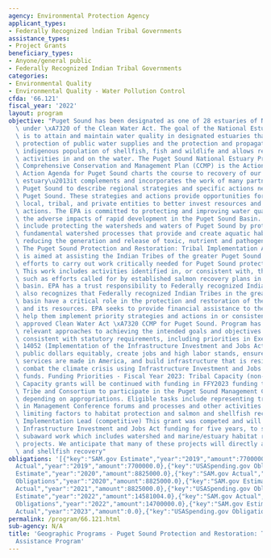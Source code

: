 ```yaml
---
agency: Environmental Protection Agency
applicant_types:
- Federally Recognized lndian Tribal Governments
assistance_types:
- Project Grants
beneficiary_types:
- Anyone/general public
- Federally Recognized Indian Tribal Governments
categories:
- Environmental Quality
- Environmental Quality - Water Pollution Control
cfda: '66.121'
fiscal_year: '2022'
layout: program
objective: "Puget Sound has been designated as one of 28 estuaries of National Significance\
  \ under \xA7320 of the Clean Water Act. The goal of the National Estuary Program\
  \ is to attain and maintain water quality in designated estuaries that would assure\
  \ protection of public water supplies and the protection and propagation of a balanced,\
  \ indigenous population of shellfish, fish and wildlife and allows recreational\
  \ activities in and on the water. The Puget Sound National Estuary Program's approved\
  \ Comprehensive Conservation and Management Plan (CCMP) is the Action Agenda. The\
  \ Action Agenda for Puget Sound charts the course to recovery of our nation's largest\
  \ estuary\u2013it complements and incorporates the work of many partners from around\
  \ Puget Sound to describe regional strategies and specific actions needed to recover\
  \ Puget Sound. These strategies and actions provide opportunities for federal, state,\
  \ local, tribal, and private entities to better invest resources and coordinate\
  \ actions. The EPA is committed to protecting and improving water quality and minimizing\
  \ the adverse impacts of rapid development in the Puget Sound Basin. These commitments\
  \ include protecting the watersheds and waters of Puget Sound by protecting the\
  \ fundamental watershed processes that provide and create aquatic habitats and by\
  \ reducing the generation and release of toxic, nutrient and pathogen pollution.\
  \ The Puget Sound Protection and Restoration: Tribal Implementation Assistance Program\
  \ is aimed at assisting the Indian Tribes of the greater Puget Sound basin in their\
  \ efforts to carry out work critically needed for Puget Sound protection and restoration.\
  \ This work includes activities identified in, or consistent with, the Action Agenda\
  \ such as efforts called for by established salmon recovery plans in the Puget Sound\
  \ basin. EPA has a trust responsibility to Federally recognized Indian Tribes. EPA\
  \ also recognizes that Federally recognized Indian Tribes in the greater Puget Sound\
  \ basin have a critical role in the protection and restoration of the ecosystem\
  \ and its resources. EPA seeks to provide financial assistance to these Tribes to\
  \ help them implement priority strategies and actions in or consistent with the\
  \ approved Clean Water Act \xA7320 CCMP for Puget Sound. Program has considered\
  \ relevant approaches to achieving the intended goals and objectives of the program\
  \ consistent with statutory requirements, including priorities in Executive Order\
  \ 14052 (Implementation of the Infrastructure Investment and Jobs Act), to invest\
  \ public dollars equitably, create jobs and high labor stands, ensure goods and\
  \ services are made in America, and build infrastructure that is resilient and helps\
  \ combat the climate crisis using Infrastructure Investment and Jobs Act (IIJA)\
  \ funds. Funding Priorities - Fiscal Year 2023: Tribal Capacity (non-competitive)\
  \ Capacity grants will be continued with funding in FFY2023 funding to support each\
  \ Tribe and Consortium to participate in the Puget Sound Management Conference,\
  \ depending on appropriations. Eligible tasks include representing tribal interests\
  \ in Management Conference forums and processes and other activities like identifying\
  \ limiting factors to habitat protection and salmon and shellfish recovery. Tribal\
  \ Implementation Lead (competitive) This grant was competed and will be funded with\
  \ Infrastructure Investment and Jobs Act funding for five years, to support eligible\
  \ subaward work which includes watershed and marine/estuary habitat restoration\
  \ projects. We anticipate that many of these projects will directly address salmon\
  \ and shellfish recovery"
obligations: '[{"key":"SAM.gov Estimate","year":"2019","amount":7700000.0},{"key":"SAM.gov
  Actual","year":"2019","amount":7700000.0},{"key":"USASpending.gov Obligations","year":"2019","amount":7700000.0},{"key":"SAM.gov
  Estimate","year":"2020","amount":8825000.0},{"key":"SAM.gov Actual","year":"2020","amount":8825000.0},{"key":"USASpending.gov
  Obligations","year":"2020","amount":8825000.0},{"key":"SAM.gov Estimate","year":"2021","amount":8825000.0},{"key":"SAM.gov
  Actual","year":"2021","amount":8825000.0},{"key":"USASpending.gov Obligations","year":"2021","amount":8825000.0},{"key":"SAM.gov
  Estimate","year":"2022","amount":14581004.0},{"key":"SAM.gov Actual","year":"2022","amount":14500000.0},{"key":"USASpending.gov
  Obligations","year":"2022","amount":14700000.0},{"key":"SAM.gov Estimate","year":"2023","amount":14800000.0},{"key":"SAM.gov
  Actual","year":"2023","amount":0.0},{"key":"USASpending.gov Obligations","year":"2023","amount":9400000.0}]'
permalink: /program/66.121.html
sub-agency: N/A
title: 'Geographic Programs - Puget Sound Protection and Restoration: Tribal Implementation
  Assistance Program'
---
```

